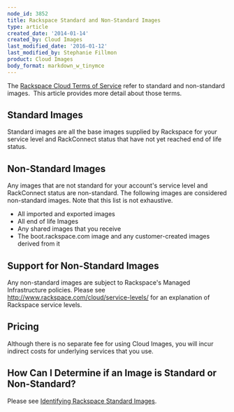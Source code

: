 ```yaml
---
node_id: 3852
title: Rackspace Standard and Non-Standard Images
type: article
created_date: '2014-01-14'
created_by: Cloud Images
last_modified_date: '2016-01-12'
last_modified_by: Stephanie Fillmon
product: Cloud Images
body_format: markdown_w_tinymce
---
```


<p>The <a href="http://www.rackspace.com/information/legal/cloud/tos" target="_blank">Rackspace Cloud Terms of Service</a> refer to standard and non-standard images. &nbsp;This article provides more detail about those terms.</p>

<h2>Standard Images</h2>

<p>Standard images are all the base images supplied by Rackspace for your service level and RackConnect status that have not yet reached end of life status.</p>

<h2>Non-Standard Images</h2>

<p>Any images that are not standard for your account's service level and RackConnect status are non-standard. The following images are considered non-standard images. Note that this list is not exhaustive.</p>

<ul>
	<li>All imported and exported images</li>
	<li>All end of life Images</li>
	<li>Any shared images that you receive</li>
	<li>The boot.rackspace.com image and any customer-created images derived from it</li>
</ul>

<h2>Support for Non-Standard Images</h2>

<p>Any non-standard images are subject to Rackspace's Managed Infrastructure policies. Please see <a href="http://www.rackspace.com/cloud/service-levels/" title="Explanation of Rackspace service levels">http://www.rackspace.com/cloud/service-levels/</a>&nbsp;for an explanation of Rackspace service levels.</p>

<h2>Pricing</h2>

<p>Although there is no separate fee for using Cloud Images, you will incur indirect costs for underlying services that you use.</p>

<h2>How Can I Determine if an Image is Standard or Non-Standard?</h2>

<p>Please see <a href="/howto/identifying-rackspace-standard-images">Identifying Rackspace Standard Images</a>.</p>
